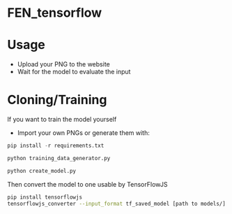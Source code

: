 # FEN_tensorflow

# Usage
- Upload your PNG to the website 
- Wait for the model to evaluate the input

# Cloning/Training
If you want to train the model yourself

- Import your own PNGs or generate them with: 
```python
pip install -r requirements.txt
```
```python
python training_data_generator.py
```
```python
python create_model.py
```
Then convert the model to one usable by TensorFlowJS
```sh
pip install tensorflowjs
tensorflowjs_converter --input_format tf_saved_model [path to models/] [output dir]
```

